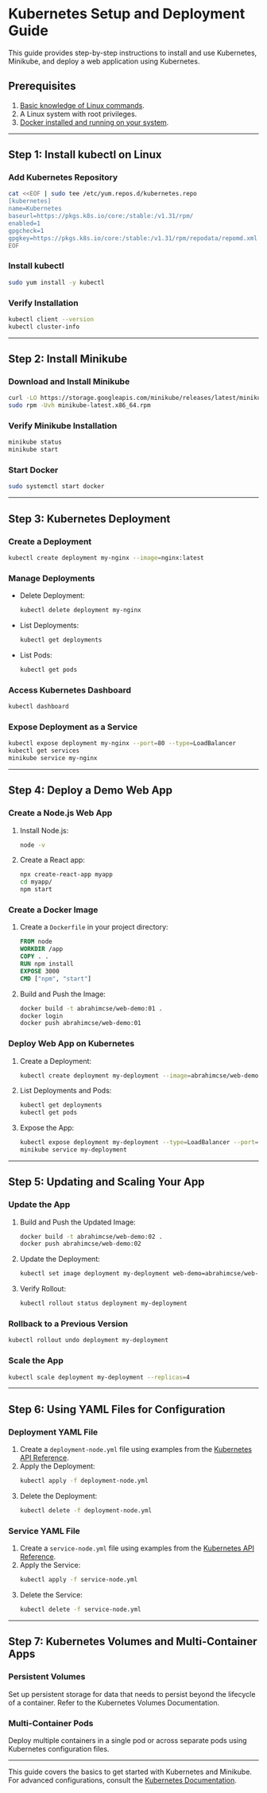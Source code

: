 # Kubernetes Setup and Deployment Guide

This guide provides step-by-step instructions to install and use Kubernetes, Minikube, and deploy a web application using Kubernetes.

## Prerequisites

1. [Basic knowledge of Linux commands](https://github.com/abrahimcse/Linux-CLI-Cheatsheet).
2. A Linux system with root privileges.
3. [Docker installed and running on your system](https://github.com/abrahimcse/devops-resources/blob/main/Docker/1.Docker%20Basic.md).

---

## Step 1: Install kubectl on Linux

### Add Kubernetes Repository

```bash
cat <<EOF | sudo tee /etc/yum.repos.d/kubernetes.repo
[kubernetes]
name=Kubernetes
baseurl=https://pkgs.k8s.io/core:/stable:/v1.31/rpm/
enabled=1
gpgcheck=1
gpgkey=https://pkgs.k8s.io/core:/stable:/v1.31/rpm/repodata/repomd.xml.key
EOF
```

### Install kubectl

```bash
sudo yum install -y kubectl
```

### Verify Installation

```bash
kubectl client --version
kubectl cluster-info
```

---

## Step 2: Install Minikube

### Download and Install Minikube

```bash
curl -LO https://storage.googleapis.com/minikube/releases/latest/minikube-latest.x86_64.rpm
sudo rpm -Uvh minikube-latest.x86_64.rpm
```

### Verify Minikube Installation

```bash
minikube status
minikube start
```

### Start Docker

```bash
sudo systemctl start docker
```

---

## Step 3: Kubernetes Deployment

### Create a Deployment

```bash
kubectl create deployment my-nginx --image=nginx:latest
```

### Manage Deployments

- Delete Deployment:
  ```bash
  kubectl delete deployment my-nginx
  ```
- List Deployments:
  ```bash
  kubectl get deployments
  ```
- List Pods:
  ```bash
  kubectl get pods
  ```

### Access Kubernetes Dashboard

```bash
kubectl dashboard
```

### Expose Deployment as a Service

```bash
kubectl expose deployment my-nginx --port=80 --type=LoadBalancer
kubectl get services
minikube service my-nginx
```

---

## Step 4: Deploy a Demo Web App

### Create a Node.js Web App

1. Install Node.js:
   ```bash
   node -v
   ```
2. Create a React app:
   ```bash
   npx create-react-app myapp
   cd myapp/
   npm start
   ```

### Create a Docker Image

1. Create a `Dockerfile` in your project directory:
   ```dockerfile
   FROM node
   WORKDIR /app
   COPY . .
   RUN npm install
   EXPOSE 3000
   CMD ["npm", "start"]
   ```
2. Build and Push the Image:
   ```bash
   docker build -t abrahimcse/web-demo:01 .
   docker login
   docker push abrahimcse/web-demo:01
   ```

### Deploy Web App on Kubernetes

1. Create a Deployment:
   ```bash
   kubectl create deployment my-deployment --image=abrahimcse/web-demo:01
   ```
2. List Deployments and Pods:
   ```bash
   kubectl get deployments
   kubectl get pods
   ```
3. Expose the App:
   ```bash
   kubectl expose deployment my-deployment --type=LoadBalancer --port=3000
   minikube service my-deployment
   ```

---

## Step 5: Updating and Scaling Your App

### Update the App

1. Build and Push the Updated Image:
   ```bash
   docker build -t abrahimcse/web-demo:02 .
   docker push abrahimcse/web-demo:02
   ```
2. Update the Deployment:
   ```bash
   kubectl set image deployment my-deployment web-demo=abrahimcse/web-demo:02
   ```
3. Verify Rollout:
   ```bash
   kubectl rollout status deployment my-deployment
   ```

### Rollback to a Previous Version

```bash
kubectl rollout undo deployment my-deployment
```

### Scale the App

```bash
kubectl scale deployment my-deployment --replicas=4
```

---

## Step 6: Using YAML Files for Configuration

### Deployment YAML File

1. Create a `deployment-node.yml` file using examples from the [Kubernetes API Reference](https://kubernetes.io/docs/reference/generated/kubernetes-api/v1.32/#deployment-v1-apps).
2. Apply the Deployment:
   ```bash
   kubectl apply -f deployment-node.yml
   ```
3. Delete the Deployment:
   ```bash
   kubectl delete -f deployment-node.yml
   ```

### Service YAML File

1. Create a `service-node.yml` file using examples from the [Kubernetes API Reference](https://kubernetes.io/docs/reference/generated/kubernetes-api/v1.32/#service-v1-core).
2. Apply the Service:
   ```bash
   kubectl apply -f service-node.yml
   ```
3. Delete the Service:
   ```bash
   kubectl delete -f service-node.yml
   ```

---

## Step 7: Kubernetes Volumes and Multi-Container Apps

### Persistent Volumes

Set up persistent storage for data that needs to persist beyond the lifecycle of a container. Refer to the Kubernetes Volumes Documentation.

### Multi-Container Pods

Deploy multiple containers in a single pod or across separate pods using Kubernetes configuration files.

---

This guide covers the basics to get started with Kubernetes and Minikube. For advanced configurations, consult the [Kubernetes Documentation](https://kubernetes.io/docs/).

